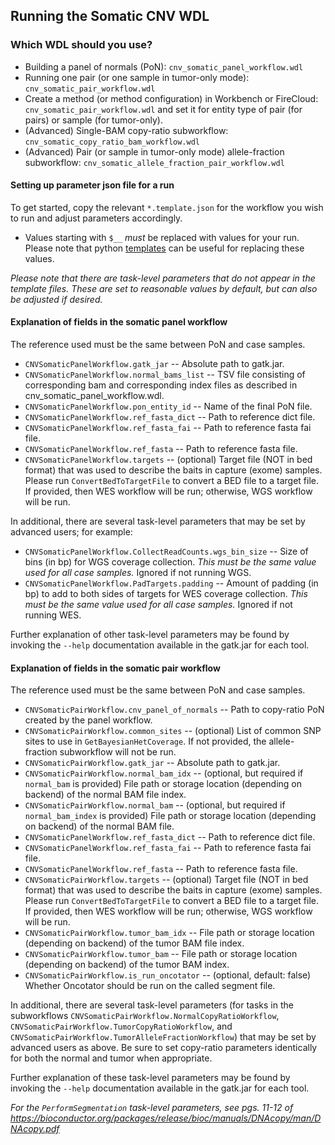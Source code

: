 ## Running the Somatic CNV WDL

### Which WDL should you use?
- Building a panel of normals (PoN): ``cnv_somatic_panel_workflow.wdl``
- Running one pair (or one sample in tumor-only mode): ``cnv_somatic_pair_workflow.wdl``
- Create a method (or method configuration) in Workbench or FireCloud: ``cnv_somatic_pair_workflow.wdl`` and set it for entity type of pair (for pairs) or sample (for tumor-only).
- (Advanced) Single-BAM copy-ratio subworkflow: ``cnv_somatic_copy_ratio_bam_workflow.wdl``
- (Advanced) Pair (or sample in tumor-only mode) allele-fraction subworkflow: ``cnv_somatic_allele_fraction_pair_workflow.wdl``

#### Setting up parameter json file for a run

To get started, copy the relevant ``*.template.json`` for the workflow you wish to run and adjust parameters accordingly.  
- Values starting with ``$__`` *must* be replaced with values for your run.  Please note that python [templates](https://docs.python.org/2/library/string.html#template-strings) can be useful for replacing these values.

*Please note that there are task-level parameters that do not appear in the template files.  These are set to reasonable values by default, but can also be adjusted if desired.*

#### Explanation of fields in the somatic panel workflow

The reference used must be the same between PoN and case samples.

- ``CNVSomaticPanelWorkflow.gatk_jar`` -- Absolute path to gatk.jar.
- ``CNVSomaticPanelWorkflow.normal_bams_list`` -- TSV file consisting of corresponding bam and corresponding index files as described in cnv_somatic_panel_workflow.wdl.
- ``CNVSomaticPanelWorkflow.pon_entity_id`` -- Name of the final PoN file.
- ``CNVSomaticPanelWorkflow.ref_fasta_dict`` -- Path to reference dict file.
- ``CNVSomaticPanelWorkflow.ref_fasta_fai`` -- Path to reference fasta fai file.
- ``CNVSomaticPanelWorkflow.ref_fasta`` -- Path to reference fasta file.
- ``CNVSomaticPanelWorkflow.targets`` -- (optional) Target file (NOT in bed format) that was used to describe the baits in capture (exome) samples.  Please run ``ConvertBedToTargetFile`` to convert a BED file to a target file.  If provided, then WES workflow will be run; otherwise, WGS workflow will be run.

In additional, there are several task-level parameters that may be set by advanced users; for example:

- ``CNVSomaticPanelWorkflow.CollectReadCounts.wgs_bin_size`` -- Size of bins (in bp) for WGS coverage collection.  *This must be the same value used for all case samples.*  Ignored if not running WGS.
- ``CNVSomaticPanelWorkflow.PadTargets.padding`` -- Amount of padding (in bp) to add to both sides of targets for WES coverage collection.  *This must be the same value used for all case samples.*  Ignored if not running WES.

Further explanation of other task-level parameters may be found by invoking the ``--help`` documentation available in the gatk.jar for each tool.  

#### Explanation of fields in the somatic pair workflow

The reference used must be the same between PoN and case samples.

- ``CNVSomaticPairWorkflow.cnv_panel_of_normals`` -- Path to copy-ratio PoN created by the panel workflow. 
- ``CNVSomaticPairWorkflow.common_sites`` -- (optional) List of common SNP sites to use in ``GetBayesianHetCoverage``.  If not provided, the allele-fraction subworkflow will not be run.
- ``CNVSomaticPairWorkflow.gatk_jar`` -- Absolute path to gatk.jar.
- ``CNVSomaticPairWorkflow.normal_bam_idx`` -- (optional, but required if ``normal_bam`` is provided)  File path or storage location (depending on backend) of the normal BAM file index.
- ``CNVSomaticPairWorkflow.normal_bam`` -- (optional, but required if ``normal_bam_index``  is provided)  File path or storage location (depending on backend) of the normal BAM file.
- ``CNVSomaticPanelWorkflow.ref_fasta_dict`` -- Path to reference dict file.
- ``CNVSomaticPanelWorkflow.ref_fasta_fai`` -- Path to reference fasta fai file.
- ``CNVSomaticPanelWorkflow.ref_fasta`` -- Path to reference fasta file.
- ``CNVSomaticPairWorkflow.targets`` -- (optional) Target file (NOT in bed format) that was used to describe the baits in capture (exome) samples.  Please run ``ConvertBedToTargetFile`` to convert a BED file to a target file.  If provided, then WES workflow will be run; otherwise, WGS workflow will be run.
- ``CNVSomaticPairWorkflow.tumor_bam_idx`` -- File path or storage location (depending on backend) of the tumor BAM file index.
- ``CNVSomaticPairWorkflow.tumor_bam`` -- File path or storage location (depending on backend) of the tumor BAM index.
- ``CNVSomaticPairWorkflow.is_run_oncotator`` -- (optional, default: false) Whether Oncotator should be run on the called segment file.

In additional, there are several task-level parameters (for tasks in the subworkflows ``CNVSomaticPairWorkflow.NormalCopyRatioWorkflow``, ``CNVSomaticPairWorkflow.TumorCopyRatioWorkflow``, and ``CNVSomaticPairWorkflow.TumorAlleleFractionWorkflow``) that may be set by advanced users as above.  Be sure to set copy-ratio parameters identically for both the normal and tumor when appropriate.

Further explanation of these task-level parameters may be found by invoking the ``--help`` documentation available in the gatk.jar for each tool.

*For the ``PerformSegmentation`` task-level parameters, see pgs. 11-12 of https://bioconductor.org/packages/release/bioc/manuals/DNAcopy/man/DNAcopy.pdf*